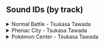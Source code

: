 ## Sound IDs (by track)

<details>
	<summary>Normal Battle - Tsukasa Tawada</summary>

Replaces regular Trainer battle music in all regions.

| **Asset** | **Location(s)** | **Game Audio** |
| --- | --- | --- |
| `0/297` | Trainer Battle | *Pokémon Colosseum* |
| `1/476` | Trainer Battle | *Pokémon Colosseum* |
| `2/1130` | Trainer Battle | *Pokémon Colosseum* |
| `3/1115` | Trainer Battle | *Pokémon Colosseum* |
| `4/1117` | Trainer Battle | *Pokémon Colosseum* |
</details>

<details>
	<summary>Phenac City - Tsukasa Tawada</summary>

Replaces bike theme music in all regions.
| **Asset** | **Location(s)** | **Game Audio** |
| --- | --- | --- |
| `0/282` | Bike Theme | *Pokémon Colosseum* |
| `1/403` | Bike Theme | *Pokémon Colosseum* |
| `2/1012` | Bike Theme | *Pokémon Colosseum* |
| `3/1152` | Bike Theme | *Pokémon Colosseum* |
| `4/1013` | Bike Theme | *Pokémon Colosseum* |
</details>

<details>
	<summary>Pokémon Center - Tsukasa Tawada</summary>

Replaces Pokémon center music in all regions.
| **Asset** | **Location(s)** | **Game Audio** |
| --- | --- | --- |
| `0/303` | Pokémon Center | *Pokémon Colosseum* |
| `1/400` | Pokémon Center | *Pokémon Colosseum* |
| `2/1060` | Pokémon Center | *Pokémon Colosseum* |
| `3/1085, 3/1086` | Pokémon Center | *Pokémon Colosseum* |
| `4/1063` | Pokémon Center | *Pokémon Colosseum* |

</details>